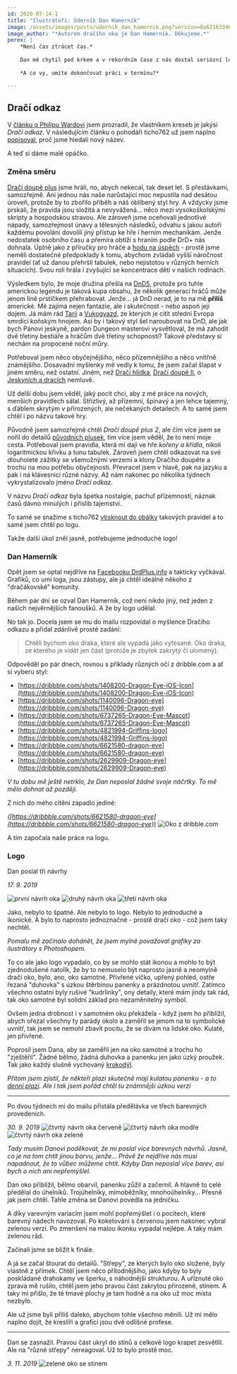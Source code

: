 ```yaml
---
id: 2020-07-14-1
title: "Ilustrátoři: Úderník Dan Hamerník"
image: /assets/images/posts/udernik_dan_hamernik.png?version=0a621633465f0713f3388ca6b1bb665f
image_author: "*Autorem dračího oka je Dan Hamerník. Děkujeme.*"
perex: |
    *Není čas ztrácet čas.*
    
    Dan mě chytil pod krkem a v rekordním čase z nás dostal seriózní logo. A tím byl oficiálně stvrzen Dračí odkaz.
    
    *A co vy, umíte dokončovat práci v termínu?*

---
```


## Dračí odkaz

V [článku o Philipu Wardovi](2020-06-18-kouzelnik-philip-ward.md#ke_stazeni) jsem prozradil, že vlastníkem kreseb je jakýsi *Dračí odkaz*. V následujícím článku o pohodáři ticho762 už jsem naplno [popisoval](2020-06-24-ilustratori-pohodar-ticho762.md#obalka-pro-draci-odkaz), proč jsme hledali nový název.

A teď si dáme malé opáčko.

### Změna směru

[Dračí doupě plus](https://www.drdplus.info) jsme hráli, no, abych nekecal, tak deset let. S přestávkami, samozřejmě. Ani jednou nás naše narůstající moc nepustila nad desátou úroveň, protože by to zbořilo příběh a náš oblíbený styl hry. A vždycky jsme prskali, že pravida jsou složitá a nevyvážená... něco mezi vysokoškolskými skripty a hospodskou stravou.
Ale zároveň jsme oceňovali jednotlivé nápady, samozřejmost únavy a tělesných následků, odvahu s jakou autoři každému povolání dovolili jiný přístup ke hře i herním mechanikám.
Jenže nedostatek osobního času a přemíra obtíží s hraním podle DrD+ nás dohnala. Úplně jako z příručky pro hráče a [hodu na úspěch](https://pph.drdplus.info/#znaceni_a_zapis_zakladniho_hodu_na_uspech) - prostě jsme neměli dostatečné předpoklady k tomu, abychom zvládali vyšší náročnost pravidel (ať už danou přehršlí tabulek, nebo nejistotou v různých herních situacích).
Svou roli hrála i zvyšující se koncentrace dětí v našich rodinách.

Výsledkem bylo, že moje družina přešla na [DnD5](http://www.d20.cz/clanky/pravidla/preklad-dnd-5e.html), protože pro tuhle americkou legendu je taková kupa obsahu, že několik generací hráčů může jenom líně prstíčkem přehrabovat. Jenže... já DnD nerad, je to na mě **příliš** americké. Mě zajímá nejen fantazie, ale i skutečnost - nebo aspoň její dojem. Já mám rád [Tarii](http://taria.unas.cz/index2.php) a [Vukogvazd](https://www.letopisy.vg/), ze kterých je cítit střední Evropa smrdící koňským hnojem.
Asi by i takový styl šel naroubovat na DnD, ale jak bych Pánovi jeskyně, pardon Dungeon masterovi vysvětloval, že má zahodit dvě třetiny bestiáře a hráčům dvě třetiny schopností? Takové představy si nechám na propocené noční můry.

Potřeboval jsem něco obyčejnějšího, něco přízemnějšího a něco vnitřně známějšího. Dosavadní myšlenky mě vedly k tomu, že jsem začal šlapat v jiném směru, než ostatní. Jiném, než [Dračí hlídka](https://www.dracihlidka.cz/#top), [Dračí doupě II](http://www.drd2.cz/), o [Jeskyních a dracích](https://www.jeskyneadraci.cz/) nemluvě.

Už delší dobu jsem věděl, jaký pocit chci, aby z mé práce na nových, menších pravidlech sálal. Střízlivý, až přízemní, špinavý a jen lehce tajemný, s ďáblem skrytým v přirozených, ale nečekaných detailech.
A to samé jsem chtěl i po názvu takové hry.

Původně jsem samozřejmě chtěl *Dračí doupě plus 2*, ale čím více jsem se nořil do detailů [původních plusek](https://www.drdplus.info/), tím více jsem věděl, že to není moje cesta.
Potřeboval jsem pravidla, která mi dají ve hře *kořeny a křídla*, nikoli logaritmickou křivku a tunu tabulek. Zároveň jsem chtěl odkazovat na své dlouholeté zážitky se všemožnými verzemi a klony Dračího doupěte a trochu na mou potřebu obyčejnosti.
Převracel jsem v hlavě, pak na jazyku a pak i na klávesnici různé názvy. Až nám nakonec po několika týdnech vykrystalizovalo jméno *Dračí odkaz*.

V názvu *Dračí odkaz* byla špetka nostalgie, pachuť přízemnosti, náznak časů dávno minulých i příslib tajemství.

To samé se snažíme s ticho762 [vtisknout do obálky](2020-06-24-ilustratori-pohodar-ticho762.md#obalka-pro-draci-odkaz) takových pravidel a to samé jsem chtěl po logu.

Takže další úkol zněl jasně, potřebujeme jednoduché logo!

### Dan Hamerník

Opět jsem se optal nejdříve na [Facebooku DrdPlus.info](https://www.facebook.com/drdplus.info/) a takticky vyčkával. Grafiků, co umí loga, jsou zástupy, ale já chtěl ideálně někoho z "dračákovské" komunity.

Během pár dní se ozval Dan Hamerník, což není nikdo jiný, než jeden z našich nejvěrnějších fanoušků. A že by logo udělal.

No tak jo. Docela jsem se mu do mailu rozpovídal o myšlence Dračího odkazu a přidal zdánlivě prosté zadání:

> Chtěli bychom oko draka, které ale vypadá jako vytesané. Oko draka, ze kterého je vidět jen část (protože je zbytek zakrytý či ulomený).

Odpověděl po pár dnech, rovnou s příklady různých očí z dribble.com a ať si vyberu styl:

- [https://dribbble.com/shots/1408200-Dragon-Eye-iOS-Icon](https://dribbble.com/shots/1408200-Dragon-Eye-iOS-Icon)
- [https://dribbble.com/shots/1140096-Dragon-eye](https://dribbble.com/shots/1140096-Dragon-eye)
- [https://dribbble.com/shots/6737265-Dragon-Eye-Mascot](https://dribbble.com/shots/6737265-Dragon-Eye-Mascot)
- [https://dribbble.com/shots/4821994-Griffins-logo](https://dribbble.com/shots/4821994-Griffins-logo)
- [https://dribbble.com/shots/6621580-dragon-eye](https://dribbble.com/shots/6621580-dragon-eye)
- [https://dribbble.com/shots/2629909-Dragon-eye](https://dribbble.com/shots/2629909-Dragon-eye)

*V tu dobu mě ještě netrklo, že Dan neposlal žádné svoje náčrtky. To mě mělo dohnat až později.* 

Z nich do mého cítění zapadlo jediné:

*([https://dribbble.com/shots/6621580-dragon-eye](https://dribbble.com/shots/6621580-dragon-eye))*
![Oko z dribble.com](/assets/images/posts/ilustratori_udernik_dan_hamernik/oko_z_dribble_300x300.png?version=06a813feac71938d6cde359c2488e72b)

A tím započala naše práce na logu.

### Logo


Dan poslal tři návrhy

*17. 9. 2019*

![první návrh oka](/assets/images/posts/ilustratori_udernik_dan_hamernik/prvni_oko_original_size.png?version=040487494d97297943956532da87cf32) ![druhý návrh oka](/assets/images/posts/ilustratori_udernik_dan_hamernik/druhe_oko_original_size.png?version=62088afa68458c50f6cd6b95d4be4666) ![třetí návrh oka](/assets/images/posts/ilustratori_udernik_dan_hamernik/treti_oko_original_size.png?version=7a65083c0f0c0b85a9526ce392543cec)

Jako, nebylo to špatné. Ale nebylo to logo. Nebylo to jednoduché a ikonické. A bylo to naprosto jednoznačné - prostě dračí oko - což jsem taky nechtěl.

*Pomalu mě začínalo dohánět, že jsem mylně považoval grafiky za ilustrátory s Photoshopem.*

To co ale jako logo vypadalo, co by se mohlo stát ikonou a mohlo to být zjednodušené natolik, že by to nemuselo být naprosto jasně a neomylně dračí oko, bylo, ano, oko samotné. Přivřené víčko, upřený pohled, ostře řezaná "duhovka" s úzkou štěrbinou panenky a prázdnotou uvnitř.
Zatímco všechno ostatní byly rušivé "kudrlinky", ony detaily, které mám jindy tak rád, tak oko samotné byl solidní základ pro nezaměnitelný symbol.

Ovšem jedna drobnost i v samotném oku překážela - když jsem ho přiblížil, abych ořezal všechny ty parády okolo a zaměřil se jenom na to symbolické uvnitř, tak jsem se nemohl zbavit pocitu, že se dívám na lidské oko. Kulaté, jen přivřené.

Poprosil jsem Dana, aby se zaměřil jen na oko samotné a trochu ho "zještěřil". Žádné bělmo, žádná duhovka a panenku jen jako úzký proužek. Tak jako každý slušně vychovaný [krokodýl](https://i.pinimg.com/originals/92/96/4c/92964c159285445dd578d321afb17b81.jpg).

*Přitom jsem zjistil, že někteří plazi skutečně mají kulatou panenku - a to [denní plazi](https://www.abicko.cz/clanek/precti-si-priroda/21054/ocima-hada-tajemstvi-hadich-smyslu.html). Ale i tak jsem pořád chtěl tu známnější úzkou verzi*

---

Po dvou týdnech mi do mailu přistála předělávka ve třech barevných provedeních.

*30. 9. 2019*
![čtvrtý návrh oka červeně](/assets/images/posts/ilustratori_udernik_dan_hamernik/ctvrte_oko_cervene_original_size.png?version=3d56b4b9c2f33ca8cc66df087d43f5a1) ![čtvrtý návrh oka modře](/assets/images/posts/ilustratori_udernik_dan_hamernik/ctvrte_oko_modre_original_size.png?version=1c62e3da248f396912cf24c6be8f270b) ![čtvrtý návrh oka zeleně](/assets/images/posts/ilustratori_udernik_dan_hamernik/ctvrte_oko_zelene_original_size.png?version=fc6823615ab87c63c6f5733286478ac2)

*Tady musím Danovi poděkovat, že mi poslal více barevných návrhů. Jasně, co je na tom chtít jinou barvu, jenže... Právě že nejdříve nás musí napadnout, že to vůbec můžeme chtít. Kdyby Dan neposlal více barev, asi bych o nich ani nepřemýšlel.*

Dan oko přiblížil, bělmo obarvil, panenku zůžil a začernil. A hlavně to celé předělal do úhelníků. Trojúhelníky, mimoběžníky, mnohoúhelníky... Přesně jak jsem chtěl. Tahle změna se Danovi povedla na jedničku.

A díky varevným variacím jsem mohl popřemýšlet i o pocitech, které barevný nádech navozoval. Po koketování s červenou jsem nakonec vybral zelenou verzi. Po zmenšení na malou ikonku vypadal nejlépe. A taky mám zelenou rád.

Začínali jsme se blížit k finále.

A já se začal štourat do detailů. "Střepy", ze kterých bylo oko složené, byly vlastně z přímek. Chtěl jsem něco přítodnějšího, jako kdyby to byly poskládané drahokamy ve šperku, s náhodnější strukturou. A uříznuté oko zprava mě rušilo, chtěl jsem jeho pravou část zakrytou přirozeně, stínem. A taky mi přišlo, že té tmavé plochy je tam hodně a na oko už moc místa nezbylo.

Ale už jsme byli příliš daleko, abychom tohle všechno měnili. Už mi mělo naplno dojít, že kreslíři a grafici jsou dvě odlišné profese.

---

Dan se zasnažil. Pravou část ukryl do stínů a celkově logo krapet zesvětlil. Ale na "různé střepy" nereagoval. Už to bylo prostě moc.

*3. 11. 2019*
![zelené oko se stínem](/assets/images/posts/ilustratori_udernik_dan_hamernik/zelene_draci_oko_se_stinem_original_size.png)